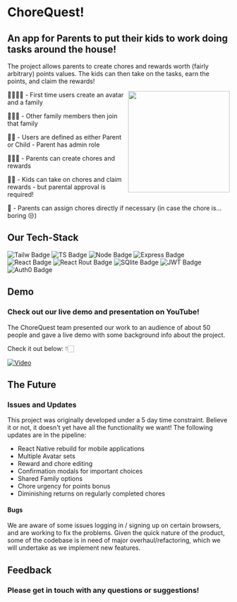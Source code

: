 # ChoreQuest!
## An app for Parents to put their kids to work doing tasks around the house!

The project allows parents to create chores and rewards worth (fairly arbitrary) points values. The kids can then take on the tasks, earn the points, and claim the rewards! 

<img align='right' src="https://repository-images.githubusercontent.com/731943264/c704739b-2021-4850-bb42-098a7abdef70" width="230">

👨‍👩‍👧‍👦 - First time users create an avatar and a family

🙆🏻‍♀️ - Other family members then join that family

👩‍👦 - Users are defined as either Parent or Child - Parent has admin role

🙎🏻‍♂️ - Parents can create chores and rewards

🧒🏻 - Kids can take on chores and claim rewards - but parental approval is required!

💏 - Parents can assign chores directly if necessary (in case the chore is... boring 😒)

## Our Tech-Stack

![Tailw Badge](https://img.shields.io/badge/Tailwind_CSS-38B2AC?style=for-the-badge&logo=tailwind-css&logoColor=white) ![TS Badge](https://img.shields.io/badge/TypeScript-007ACC?style=for-the-badge&logo=typescript&logoColor=white) ![Node Badge](https://img.shields.io/badge/Node.js-43853D?style=for-the-badge&logo=node.js&logoColor=white) ![Express Badge](https://img.shields.io/badge/Express.js-404D59?style=for-the-badge) ![React Badge](https://img.shields.io/badge/React-20232A?style=for-the-badge&logo=react&logoColor=61DAFB) ![React Rout Badge](https://img.shields.io/badge/React_Router-CA4245?style=for-the-badge&logo=react-router&logoColor=white) ![SQlite Badge](https://img.shields.io/badge/SQLite-07405E?style=for-the-badge&logo=sqlite&logoColor=white) ![JWT Badge](https://img.shields.io/badge/json%20web%20tokens-323330?style=for-the-badge&logo=json-web-tokens&logoColor=pink) ![Auth0 Badge](https://img.shields.io/badge/Auth0-EB5424?logo=auth0&logoColor=fff&style=for-the-badge)

## Demo

### Check out our live demo and presentation on YouTube!

The ChoreQuest team presented our work to an audience of about 50 people and gave a live demo with some background info about the project.

Check it out below: 👇🏻


[![Video](https://img.youtube.com/vi/C__oGHLLBVA/maxresdefault.jpg)](https://www.youtube.com/watch?v=C__oGHLLBVA)

## The Future
### Issues and Updates

This project was originally developed under a 5 day time constraint. Believe it or not, it doesn't yet have all the functionality we want! The following updates are in the pipeline:

* React Native rebuild for mobile applications
* Multiple Avatar sets
* Reward and chore editing
* Confirmation modals for important choices
* Shared Family options
* Chore urgency for points bonus
* Diminishing returns on regularly completed chores

#### Bugs

We are aware of some issues logging in / signing up on certain browsers, and are working to fix the problems.
Given the quick nature of the product, some of the codebase is in need of major overhaul/refactoring, which we will undertake as we implement new features.

## Feedback
### Please get in touch with any questions or suggestions!
